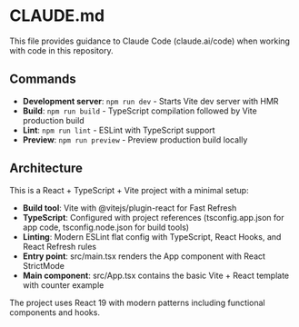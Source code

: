 # CLAUDE.md

This file provides guidance to Claude Code (claude.ai/code) when working with code in this repository.

## Commands

- **Development server**: `npm run dev` - Starts Vite dev server with HMR
- **Build**: `npm run build` - TypeScript compilation followed by Vite production build
- **Lint**: `npm run lint` - ESLint with TypeScript support
- **Preview**: `npm run preview` - Preview production build locally

## Architecture

This is a React + TypeScript + Vite project with a minimal setup:

- **Build tool**: Vite with @vitejs/plugin-react for Fast Refresh
- **TypeScript**: Configured with project references (tsconfig.app.json for app code, tsconfig.node.json for build tools)
- **Linting**: Modern ESLint flat config with TypeScript, React Hooks, and React Refresh rules
- **Entry point**: src/main.tsx renders the App component with React StrictMode
- **Main component**: src/App.tsx contains the basic Vite + React template with counter example

The project uses React 19 with modern patterns including functional components and hooks.
